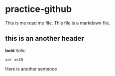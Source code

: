 # practice-github
This is me read me file. This file is a markdown file. 

## this is an another header 


**bold** *italic*

```
var x=10

```

Here is another sentence

